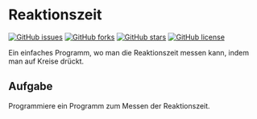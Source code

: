 # Reaktionszeit
[![GitHub issues](https://img.shields.io/github/issues/ifP1/Reaktionszeit)](https://github.com/ifP1/Reaktionszeit/issues) [![GitHub forks](https://img.shields.io/github/forks/ifP1/Reaktionszeit)](https://github.com/ifP1/Reaktionszeit/network) [![GitHub stars](https://img.shields.io/github/stars/ifP1/Reaktionszeit)](https://github.com/ifP1/Reaktionszeit/stargazers) [![GitHub license](https://img.shields.io/github/license/ifP1/Reaktionszeit)](https://github.com/ifP1/Reaktionszeit)

Ein einfaches Programm, wo man die Reaktionszeit messen kann, indem man auf Kreise drückt.
## Aufgabe
Programmiere ein Programm zum Messen der Reaktionszeit.
